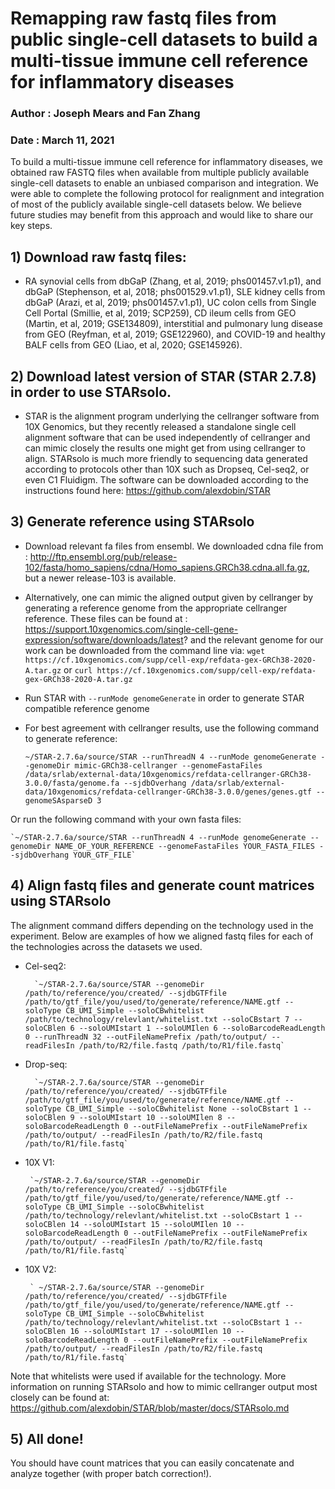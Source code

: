 # Remapping raw fastq files from public single-cell datasets to build a multi-tissue immune cell reference for inflammatory diseases

### Author : Joseph Mears and Fan Zhang
### Date : March 11, 2021


To build a multi-tissue immune cell reference for inflammatory diseases, we obtained raw FASTQ files when available from multiple publicly available single-cell datasets to enable an unbiased comparison and integration. 
We were able to complete the following protocol for realignment and integration of most of the publicly available single-cell datasets below. We believe future studies may benefit from this approach and would like to share our key steps. 

## 1) Download raw fastq files:
- RA synovial cells from dbGaP (Zhang, et al, 2019; phs001457.v1.p1), and dbGaP (Stephenson, et al, 2018; phs001529.v1.p1), SLE kidney cells from dbGaP (Arazi, et al, 2019; phs001457.v1.p1), UC colon cells from Single Cell Portal (Smillie, et al, 2019; SCP259), CD ileum cells from GEO (Martin, et al, 2019; GSE134809), interstitial and pulmonary lung disease from GEO (Reyfman, et al, 2019; GSE122960), and COVID-19 and healthy BALF cells from GEO (Liao, et al, 2020; GSE145926). 

    
## 2) Download latest version of STAR (STAR 2.7.8) in order to use STARsolo. 
- STAR is the alignment program underlying the cellranger software from 10X Genomics, but they recently released a standalone single cell alignment software that can be used independently of cellranger and can mimic closely the results one might get from using cellranger to align. STARsolo is much more friendly to sequencing data generated according to protocols other than 10X such as Dropseq, Cel-seq2, or even C1 Fluidigm. The software can be downloaded according to the instructions found here: https://github.com/alexdobin/STAR

## 3) Generate reference using STARsolo
- Download relevant fa files from ensembl. We downloaded cdna file from : http://ftp.ensembl.org/pub/release-102/fasta/homo_sapiens/cdna/Homo_sapiens.GRCh38.cdna.all.fa.gz, but a newer release-103 is available. 
- Alternatively, one can mimic the aligned output given by cellranger by generating a reference genome from the appropriate cellranger reference. These files can be found at : https://support.10xgenomics.com/single-cell-gene-expression/software/downloads/latest? and the relevant genome for our work can be downloaded from the command line via:
            `wget https://cf.10xgenomics.com/supp/cell-exp/refdata-gex-GRCh38-2020-A.tar.gz` or 
            `curl https://cf.10xgenomics.com/supp/cell-exp/refdata-gex-GRCh38-2020-A.tar.gz`
            
- Run STAR with `--runMode genomeGenerate` in order to generate STAR compatible reference genome
     
- For best agreement with cellranger results, use the following command to generate reference:
         
    `~/STAR-2.7.6a/source/STAR --runThreadN 4 --runMode genomeGenerate --genomeDir mimic-GRCh38-cellranger --genomeFastaFiles /data/srlab/external-data/10xgenomics/refdata-cellranger-GRCh38-3.0.0/fasta/genome.fa --sjdbOverhang /data/srlab/external-data/10xgenomics/refdata-cellranger-GRCh38-3.0.0/genes/genes.gtf --genomeSAsparseD 3`

Or run the following command with your own fasta files:
        
        
    `~/STAR-2.7.6a/source/STAR --runThreadN 4 --runMode genomeGenerate --genomeDir NAME_OF_YOUR_REFERENCE --genomeFastaFiles YOUR_FASTA_FILES --sjdbOverhang YOUR_GTF_FILE`


## 4) Align fastq files and generate count matrices using STARsolo
The alignment command differs depending on the technology used in the experiment. Below are examples of how we aligned fastq files for each of the technologies across the datasets we used.

- Cel-seq2: 
    
        `~/STAR-2.7.6a/source/STAR --genomeDir /path/to/reference/you/created/ --sjdbGTFfile /path/to/gtf_file/you/used/to/generate/reference/NAME.gtf --soloType CB_UMI_Simple --soloCBwhitelist /path/to/technology/relevlant/whitelist.txt --soloCBstart 7 --soloCBlen 6 --soloUMIstart 1 --soloUMIlen 6 --soloBarcodeReadLength 0 --runThreadN 32 --outFileNamePrefix /path/to/output/ --readFilesIn /path/to/R2/file.fastq /path/to/R1/file.fastq`
        
- Drop-seq:
    
        `~/STAR-2.7.6a/source/STAR --genomeDir /path/to/reference/you/created/ --sjdbGTFfile /path/to/gtf_file/you/used/to/generate/reference/NAME.gtf --soloType CB_UMI_Simple --soloCBwhitelist None --soloCBstart 1 --soloCBlen 9 --soloUMIstart 10 --soloUMIlen 8 --soloBarcodeReadLength 0 --outFileNamePrefix --outFileNamePrefix /path/to/output/ --readFilesIn /path/to/R2/file.fastq /path/to/R1/file.fastq`
                
- 10X V1:
        
       `~/STAR-2.7.6a/source/STAR --genomeDir /path/to/reference/you/created/ --sjdbGTFfile /path/to/gtf_file/you/used/to/generate/reference/NAME.gtf --soloType CB_UMI_Simple --soloCBwhitelist /path/to/technology/relevlant/whitelist.txt --soloCBstart 1 --soloCBlen 14 --soloUMIstart 15 --soloUMIlen 10 --soloBarcodeReadLength 0 --outFileNamePrefix --outFileNamePrefix /path/to/output/ --readFilesIn /path/to/R2/file.fastq /path/to/R1/file.fastq`
    
- 10X V2:
    
       ` ~/STAR-2.7.6a/source/STAR --genomeDir /path/to/reference/you/created/ --sjdbGTFfile /path/to/gtf_file/you/used/to/generate/reference/NAME.gtf --soloType CB_UMI_Simple --soloCBwhitelist /path/to/technology/relevlant/whitelist.txt --soloCBstart 1 --soloCBlen 16 --soloUMIstart 17 --soloUMIlen 10 --soloBarcodeReadLength 0 --outFileNamePrefix --outFileNamePrefix /path/to/output/ --readFilesIn /path/to/R2/file.fastq /path/to/R1/file.fastq`
        
Note that whitelists were used if available for the technology. 
More information on running STARsolo and how to mimic cellranger output most closely can be found at: https://github.com/alexdobin/STAR/blob/master/docs/STARsolo.md
    
    
## 5) All done! 
You should have count matrices that you can easily concatenate and analyze together (with proper batch correction!).
        



